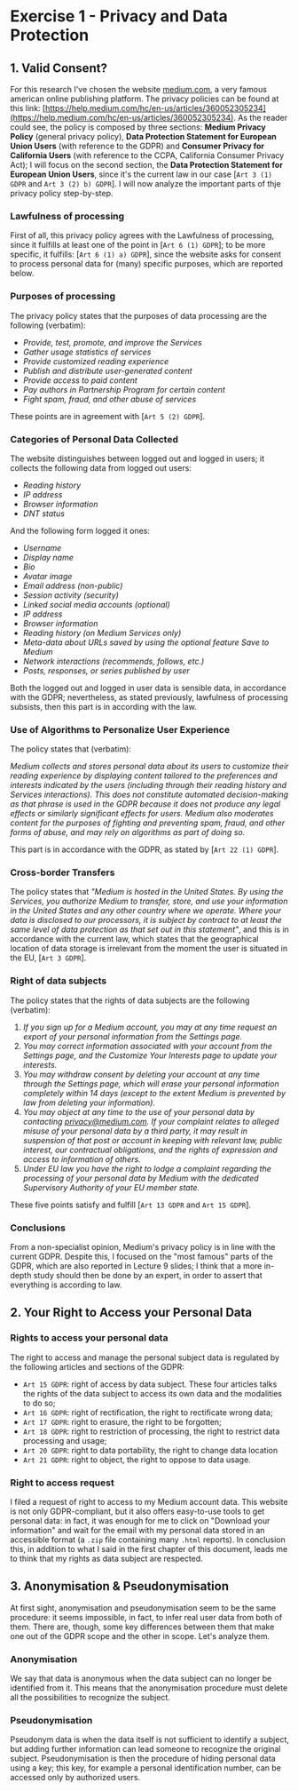 # Exercise 1 - Privacy and Data Protection

## 1. Valid Consent?

For this research I've chosen the website [medium.com](medium.com), a very famous american online publishing platform. The privacy policies can be found at this link: [https://help.medium.com/hc/en-us/articles/360052305234](https://help.medium.com/hc/en-us/articles/360052305234).
As the reader could see, the policy is composed by three sections: **Medium Privacy Policy** (general privacy policy), **Data Protection Statement for European Union Users** (with reference to the GDPR) and **Consumer Privacy for California Users** (with reference to the CCPA, California Consumer Privacy Act); I will focus on the second section, the **Data Protection Statement for European Union Users**, since it's the current law in our case [`Art 3 (1) GDPR` and `Art 3 (2) b) GDPR`].
I will now analyze the important parts of thje privacy policy step-by-step.

### Lawfulness of processing

First of all, this privacy policy agrees with the Lawfulness of processing, since it fulfills at least one of the point in [`Art 6 (1) GDPR`]; to be more specific, it fulfills: [`Art 6 (1) a) GDPR`], since the website asks for consent to process personal data for (many) specific purposes, which are reported below.

### Purposes of processing

The privacy policy states that the purposes of data processing are the following (verbatim):

- *Provide, test, promote, and improve the Services*
- *Gather usage statistics of services*
- *Provide customized reading experience*
- *Publish and distribute user-generated content*
- *Provide access to paid content*
- *Pay authors in Partnership Program for certain content*
- *Fight spam, fraud, and other abuse of services*

These points are in agreement with [`Art 5 (2) GDPR`].

### Categories of Personal Data Collected

The website distinguishes between logged out and logged in users; it collects the following data from logged out users:

- *Reading history*
- *IP address*
- *Browser information*
- *DNT status*

And the following form logged it ones:

- *Username*
- *Display name*
- *Bio*
- *Avatar image*
- *Email address (non-public)*
- *Session activity (security)*
- *Linked social media accounts (optional)*
- *IP address*
- *Browser information*
- *Reading history (on Medium Services only)*
- *Meta-data about URLs saved by using the optional feature Save to Medium*
- *Network interactions (recommends, follows, etc.)*
- *Posts, responses, or series published by user*


Both the logged out and logged in user data is sensible data, in accordance with the GDPR; nevertheless, as stated previously, lawfulness of processing subsists, then this part is in according with the law.

### Use of Algorithms to Personalize User Experience

The policy states that (verbatim):

*Medium collects and stores personal data about its users to customize their reading experience by displaying content tailored to the preferences and interests indicated by the users (including through their reading history and Services interactions). This does not constitute automated decision-making as that phrase is used in the GDPR because it does not produce any legal effects or similarly significant effects for users. Medium also moderates content for the purposes of fighting and preventing spam, fraud, and other forms of abuse, and may rely on algorithms as part of doing so.*


This part is in accordance with the GDPR, as stated by [`Art 22 (1) GDPR`].

### Cross-border Transfers

The policy states that *"Medium is hosted in the United States. By using the Services, you authorize Medium to transfer, store, and use your information in the United States and any other country where we operate. Where your data is disclosed to our processors, it is subject by contract to at least the same level of data protection as that set out in this statement"*, and this is in accordance with the current law, which states that the geographical location of data storage is irrelevant from the moment the user is situated in the EU, [`Art 3 GDPR`].

### Right of data subjects

The policy states that the rights of data subjects are the following (verbatim):

1. *If you sign up for a Medium account, you may at any time request an export of your personal information from the Settings page.*
2. *You may correct information associated with your account from the Settings page, and the Customize Your Interests page to update your interests.*
3. *You may withdraw consent by deleting your account at any time through the Settings page, which will erase your personal information completely within 14 days (except to the extent Medium is prevented by law from deleting your information).*
4. *You may object at any time to the use of your personal data by contacting privacy@medium.com. If your complaint relates to alleged misuse of your personal data by a third party, it may result in suspension of that post or account in keeping with relevant law, public interest, our contractual obligations, and the rights of expression and access to information of others.*
5. *Under EU law you have the right to lodge a complaint regarding the processing of your personal data by Medium with the dedicated Supervisory Authority of your EU member state.*

These five points satisfy and fulfill [`Art 13 GDPR` and `Art 15 GDPR`].

### Conclusions

From a non-specialist opinion, Medium's privacy policy is in line with the current GDPR. Despite this, I focused on the "most famous" parts of the GDPR, which are also reported in Lecture 9 slides; I think that a more in-depth study should then be done by an expert, in order to assert that everything is according to law.

## 2. Your Right to Access your Personal Data

### Rights to access your personal data

The right to access and manage the personal subject data is regulated by the following articles and sections of the GDPR:
- `Art 15 GDPR`: right of access by data subject. These four articles talks the rights of the data subject to access its own data and the modalities to do so;
- `Art 16 GDPR`: right of rectification, the right to rectificate wrong data;
- `Art 17 GDPR`: right to erasure, the right to be forgotten;
- `Art 18 GDPR`: right to restriction of processing, the right to restrict data processing and usage;
- `Art 20 GDPR`: right to data portability, the right to change data location
- `Art 21 GDPR`: right to object, the right to oppose to data usage.

### Right to access request

I filed a request of right to access to my Medium account data. This website is not only GDPR-compliant, but it also offers easy-to-use tools to get personal data: in fact, it was enough for me to click on "Download your information" and wait for the email with my personal data stored in an accessible format (a `.zip` file containing many `.html` reports).
In conclusion this, in addition to what I said in the first chapter of this document, leads me to think that my rights as data subject are respected.

## 3. Anonymisation & Pseudonymisation

At first sight, anonymisation and pseudonymisation seem to be the same procedure: it seems impossible, in fact, to infer real user data from both of them. There are, though, some key differences between them that make one out of the GDPR scope and the other in scope. Let's analyze them.

### Anonymisation

We say that data is anonymous when the data subject can no longer be identified from it. This means that the anonymisation procedure must delete all the possibilities to recognize the subject.

### Pseudonymisation

Pseudonym data is when the data itself is not sufficient to identify a subject, but adding further information can lead someone to recognize the original subject. Pseudonymisation is then the procedure of hiding personal data using a key; this key, for example a personal identification number, can be accessed only by authorized users.
